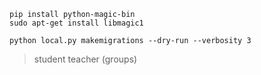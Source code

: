```
pip install python-magic-bin
sudo apt-get install libmagic1
```

```
python local.py makemigrations --dry-run --verbosity 3
```

> student teacher (groups)